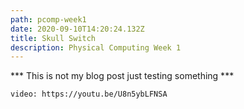 ```yaml
---
path: pcomp-week1
date: 2020-09-10T14:20:24.132Z
title: Skull Switch
description: Physical Computing Week 1
---
```

*** This is not my blog post just testing something ***



`video: https://youtu.be/U8n5ybLFNSA`

